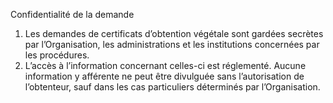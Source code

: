 Confidentialité de la demande
1) Les demandes de certificats d’obtention végétale sont gardées secrètes par
l’Organisation, les administrations et les institutions concernées par les procédures.
2) L’accès à l’information concernant celles-ci est réglementé. Aucune information y
afférente ne peut être divulguée sans l’autorisation de l’obtenteur, sauf dans les cas
particuliers déterminés par l’Organisation.